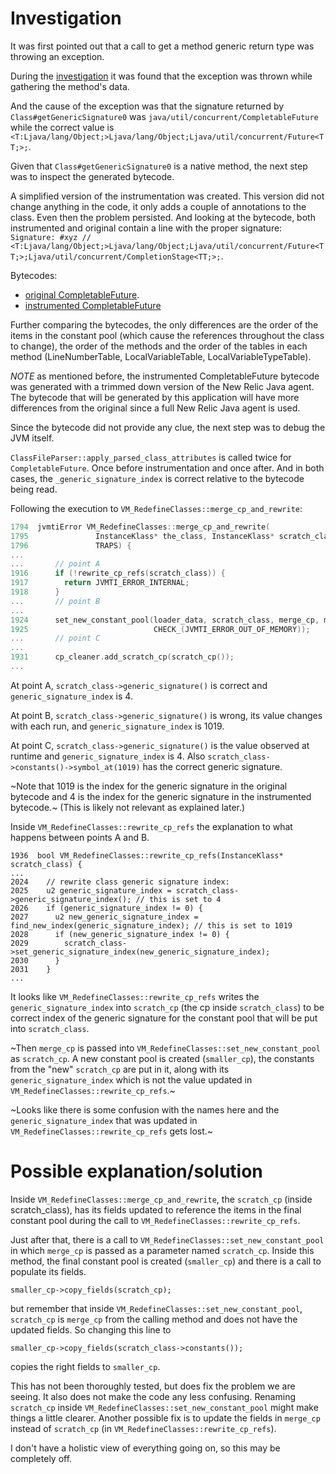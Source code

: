 # Investigation

It was first pointed out that a call to get a method generic return type was throwing an exception.

During the [investigation](https://github.com/newrelic/newrelic-java-agent/issues/526) it was found that the exception was thrown while gathering the method's data.

And the cause of the exception was that the signature returned by `Class#getGenericSignature0` was `java/util/concurrent/CompletableFuture` while the correct value is `<T:Ljava/lang/Object;>Ljava/lang/Object;Ljava/util/concurrent/Future<TT;>;`.

Given that `Class#getGenericSignature0` is a native method, the next step was to inspect the generated bytecode.

A simplified version of the instrumentation was created. This version did not change anything in the code, it only adds a couple of annotations to the class. Even then the problem persisted. And looking at the bytecode, both instrumented and original contain a line with the proper signature: 
`Signature: #xyz // <T:Ljava/lang/Object;>Ljava/lang/Object;Ljava/util/concurrent/Future<TT;>;Ljava/util/concurrent/CompletionStage<TT;>;`.

Bytecodes:
- [original CompletableFuture](CompletableFuture.bytecode.txt).
- [instrumented CompletableFuture](CompletableFuture-instrumented.bytecode.txt)

Further comparing the bytecodes, the only differences are the order of the items in the constant pool (which cause the references throughout the class to change), the order of the methods and the order of the tables in each method (LineNumberTable, LocalVariableTable, LocalVariableTypeTable).

*NOTE* as mentioned before, the instrumented CompletableFuture bytecode was generated with a trimmed down version of the New Relic Java agent. The bytecode that will be generated by this application will have more differences from the original since a full New Relic Java agent is used.

Since the bytecode did not provide any clue, the next step was to debug the JVM itself.

`ClassFileParser::apply_parsed_class_attributes` is called twice for `CompletableFuture`. Once before instrumentation and once after. And in both cases, the `_generic_signature_index` is correct relative to the bytecode being read.

Following the execution to `VM_RedefineClasses::merge_cp_and_rewrite`:
```c++
1794  jvmtiError VM_RedefineClasses::merge_cp_and_rewrite(
1795               InstanceKlass* the_class, InstanceKlass* scratch_class,
1796               TRAPS) {
...
...       // point A
1916      if (!rewrite_cp_refs(scratch_class)) { 
1917        return JVMTI_ERROR_INTERNAL;
1918      }
...       // point B
...
1924      set_new_constant_pool(loader_data, scratch_class, merge_cp, merge_cp_length,
1925                            CHECK_(JVMTI_ERROR_OUT_OF_MEMORY));
...       // point C
...
1931      cp_cleaner.add_scratch_cp(scratch_cp());
...
```
At point A, `scratch_class->generic_signature()` is correct and `generic_signature_index` is 4.

At point B, `scratch_class->generic_signature()` is wrong, its value changes with each run, and `generic_signature_index` is 1019.

At point C, `scratch_class->generic_signature()` is the value observed at runtime and `generic_signature_index` is 4. Also `scratch_class->constants()->symbol_at(1019)` has the correct generic signature.

~Note that 1019 is the index for the generic signature in the original bytecode and 4 is the index for the generic signature in the instrumented bytecode.~ (This is likely not relevant as explained later.)

Inside `VM_RedefineClasses::rewrite_cp_refs` the explanation to what happens between points A and B.
```
1936  bool VM_RedefineClasses::rewrite_cp_refs(InstanceKlass* scratch_class) {
...
2024    // rewrite class generic signature index:
2025    u2 generic_signature_index = scratch_class->generic_signature_index(); // this is set to 4
2026    if (generic_signature_index != 0) {
2027      u2 new_generic_signature_index = find_new_index(generic_signature_index); // this is set to 1019
2028      if (new_generic_signature_index != 0) {
2029        scratch_class->set_generic_signature_index(new_generic_signature_index);
2030      }
2031    }
...
```


It looks like `VM_RedefineClasses::rewrite_cp_refs` writes the `generic_signature_index` into `scratch_cp` (the cp inside `scratch_class`) to be correct index of the generic signature for the constant pool that will be put into `scratch_class`.

~Then `merge_cp` is passed into `VM_RedefineClasses::set_new_constant_pool` as `scratch_cp`. A new constant pool is created (`smaller_cp`), the constants from the "new" `scratch_cp` are put in it, along with its `generic_signature_index` which is not the value updated in `VM_RedefineClasses::rewrite_cp_refs`.~

~Looks like there is some confusion with the names here and the `generic_signature_index` that was updated in `VM_RedefineClasses::rewrite_cp_refs` gets lost.~


# Possible explanation/solution

Inside `VM_RedefineClasses::merge_cp_and_rewrite`, the `scratch_cp` (inside scratch_class), has its fields updated to reference the items in the final constant pool during the call to `VM_RedefineClasses::rewrite_cp_refs`.

Just after that, there is a call to `VM_RedefineClasses::set_new_constant_pool` in which `merge_cp` is passed as a parameter named `scratch_cp`. Inside this method, the final constant pool is created (`smaller_cp`) and there is a call to populate its fields.

```
smaller_cp->copy_fields(scratch_cp);
```

but remember that inside `VM_RedefineClasses::set_new_constant_pool`, `scratch_cp` is `merge_cp` from the calling method and does not have the updated fields. So changing this line to

```
smaller_cp->copy_fields(scratch_class->constants());
```

copies the right fields to `smaller_cp`.

This has not been thoroughly tested, but does fix the problem we are seeing. It also does not make the code any less confusing. Renaming `scratch_cp` inside `VM_RedefineClasses::set_new_constant_pool` might make things a little clearer. Another possible fix is to update the fields in `merge_cp` instead of `scratch_cp` (in `VM_RedefineClasses::rewrite_cp_refs`).

I don't have a holistic view of everything going on, so this may be completely off.
